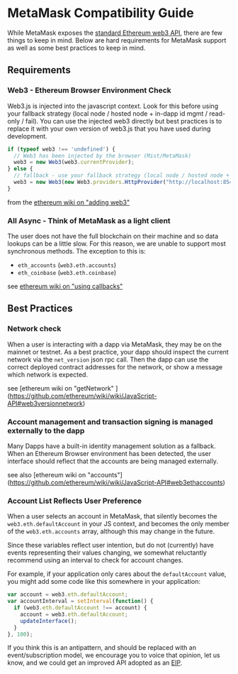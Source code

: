 # MetaMask Compatibility Guide

While MetaMask exposes the [standard Ethereum web3 API](https://github.com/ethereum/wiki/wiki/JavaScript-API), there are few things to keep in mind. Below are hard requirements for MetaMask support as well as some best practices to keep in mind.

## Requirements

### Web3 - Ethereum Browser Environment Check

Web3.js is injected into the javascript context.
Look for this before using your fallback strategy (local node / hosted node + in-dapp id mgmt / read-only / fail).
You can use the injected web3 directly but best practices is to replace it with your own version of web3.js
that you have used during development.


```js
if (typeof web3 !== 'undefined') {
  // Web3 has been injected by the browser (Mist/MetaMask)
  web3 = new Web3(web3.currentProvider);
} else {
  // fallback - use your fallback strategy (local node / hosted node + in-dapp id mgmt / fail)
  web3 = new Web3(new Web3.providers.HttpProvider("http://localhost:8545"));
}
```
from the [ethereum wiki on "adding web3"](https://github.com/ethereum/wiki/wiki/JavaScript-API#adding-web3)


### All Async - Think of MetaMask as a light client

The user does not have the full blockchain on their machine and so data lookups can be a little slow.
For this reason, we are unable to support most synchronous methods. The exception to this is:
* `eth_accounts` (`web3.eth.accounts`)
* `eth_coinbase` (`web3.eth.coinbase`)

see [ethereum wiki on "using callbacks"](https://github.com/ethereum/wiki/wiki/JavaScript-API#using-callbacks)

## Best Practices

### Network check

When a user is interacting with a dapp via MetaMask, they may be on the mainnet or testnet. As a best practice, your dapp should inspect the current network via the `net_version` json rpc call. Then the dapp can use the correct deployed contract addresses for the network, or show a message which network is expected.

see [ethereum wiki on "getNetwork" ] (https://github.com/ethereum/wiki/wiki/JavaScript-API#web3versionnetwork)

### Account management and transaction signing is managed externally to the dapp

Many Dapps have a built-in identity management solution as a fallback.
When an Ethereum Browser environment has been detected,
the user interface should reflect that the accounts are being managed externally.

see also [ethereum wiki on "accounts"] (https://github.com/ethereum/wiki/wiki/JavaScript-API#web3ethaccounts)

### Account List Reflects User Preference

When a user selects an account in MetaMask, that silently becomes the `web3.eth.defaultAccount` in your JS context, and becomes the only member of the `web3.eth.accounts` array, although this may change in the future.

Since these variables reflect user intention, but do not (currently) have events representing their values changing, we somewhat reluctantly recommend using an interval to check for account changes.

For example, if your application only cares about the `defaultAccount` value, you might add some code like this somewhere in your application:
```javascript
var account = web3.eth.defaultAccount;
var accountInterval = setInterval(function() {
  if (web3.eth.defaultAccount !== account) {
    account = web3.eth.defaultAccount;
    updateInterface();
  }
}, 100);
```
If you think this is an antipattern, and should be replaced with an event/subscription model, we encourage you to voice that opinion, let us know, and we could get an improved API adopted as an [EIP](https://github.com/ethereum/EIPs).
